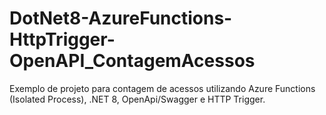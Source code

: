 # DotNet8-AzureFunctions-HttpTrigger-OpenAPI_ContagemAcessos
Exemplo de projeto para contagem de acessos utilizando Azure Functions (Isolated Process), .NET 8, OpenApi/Swagger e HTTP Trigger.
